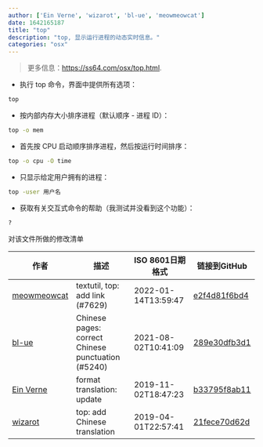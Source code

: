 ```yaml
---
author: ['Ein Verne', 'wizarot', 'bl-ue', 'meowmeowcat']
date: 1642165187
title: "top"
description: "top, 显示运行进程的动态实时信息。"
categories: "osx"
---
```

> 更多信息：<https://ss64.com/osx/top.html>.

- 执行 top 命令，界面中提供所有选项：

```bash
top
```

- 按内部内存大小排序进程（默认顺序 - 进程 ID）：

```bash
top -o mem
```

- 首先按 CPU 启动顺序排序进程，然后按运行时间排序：

```bash
top -o cpu -O time
```

- 只显示给定用户拥有的进程：

```bash
top -user 用户名
```

- 获取有关交互式命令的帮助（我测试并没看到这个功能）：

```bash
?
```
对该文件所做的修改清单


作者 | 描述 | ISO 8601日期格式 | 链接到GitHub
------|-----|-----|-----
[meowmeowcat](mailto:meowmeowcat1211@gmail.com) | textutil, top: add link (#7629) | 2022-01-14T13:59:47 | [e2f4d81f6bd4](https://github.com/tldr-pages/tldr/commit/e2f4d81f6bd48fe667d0659b5cb165a2244c9f54)
[bl-ue](mailto:54780737+bl-ue@users.noreply.github.com) | Chinese pages: correct Chinese punctuation (#5240) | 2021-08-02T10:41:09 | [289e30dfb3d1](https://github.com/tldr-pages/tldr/commit/289e30dfb3d1d73bade9e3610e12bfc90e9270ae)
[Ein Verne](mailto:einverne@gmail.com) | format translation: update | 2019-11-02T18:47:23 | [b33795f8ab11](https://github.com/tldr-pages/tldr/commit/b33795f8ab11d9b0b539e149d5f450af7a059b3a)
[wizarot](mailto:wizarot@qq.com) | top: add Chinese translation | 2019-04-01T22:57:41 | [21fece70d62d](https://github.com/tldr-pages/tldr/commit/21fece70d62d2bb036a98e91ca8ce307a3ca3c71)

